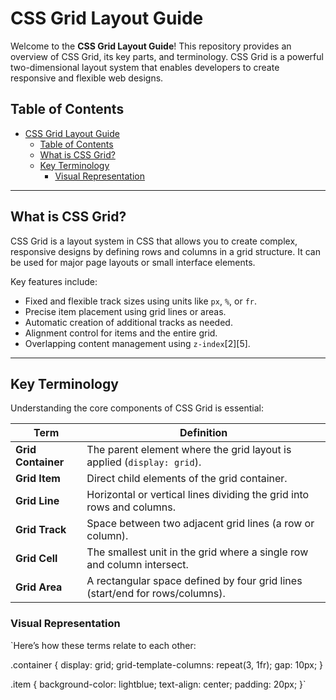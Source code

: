 # CSS Grid Layout Guide

Welcome to the **CSS Grid Layout Guide**! This repository provides an overview of CSS Grid, its key parts, and terminology. CSS Grid is a powerful two-dimensional layout system that enables developers to create responsive and flexible web designs.

## Table of Contents

- [CSS Grid Layout Guide](#css-grid-layout-guide)
  - [Table of Contents](#table-of-contents)
  - [What is CSS Grid?](#what-is-css-grid)
  - [Key Terminology](#key-terminology)
    - [Visual Representation](#visual-representation)

---

## What is CSS Grid?

CSS Grid is a layout system in CSS that allows you to create complex, responsive designs by defining rows and columns in a grid structure. It can be used for major page layouts or small interface elements.

Key features include:

- Fixed and flexible track sizes using units like `px`, `%`, or `fr`.
- Precise item placement using grid lines or areas.
- Automatic creation of additional tracks as needed.
- Alignment control for items and the entire grid.
- Overlapping content management using `z-index`[2][5].

---

## Key Terminology

Understanding the core components of CSS Grid is essential:

| **Term**           | **Definition**                                                               |
| ------------------ | ---------------------------------------------------------------------------- |
| **Grid Container** | The parent element where the grid layout is applied (`display: grid`).       |
| **Grid Item**      | Direct child elements of the grid container.                                 |
| **Grid Line**      | Horizontal or vertical lines dividing the grid into rows and columns.        |
| **Grid Track**     | Space between two adjacent grid lines (a row or column).                     |
| **Grid Cell**      | The smallest unit in the grid where a single row and column intersect.       |
| **Grid Area**      | A rectangular space defined by four grid lines (start/end for rows/columns). |

### Visual Representation

`Here’s how these terms relate to each other:

.container {
display: grid;
grid-template-columns: repeat(3, 1fr);
gap: 10px;
}

.item {
background-color: lightblue;
text-align: center;
padding: 20px;
}`
